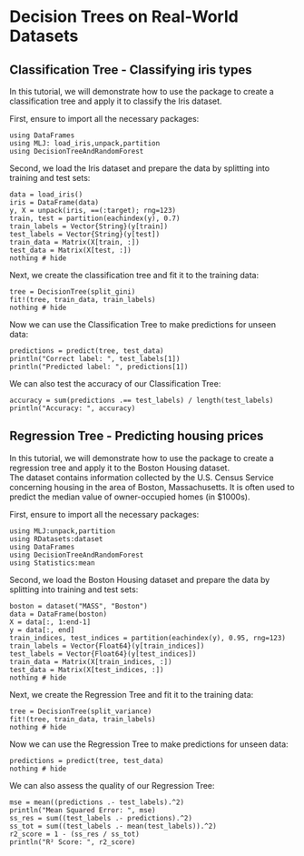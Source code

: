 # Decision Trees on Real-World Datasets


## Classification Tree - Classifying iris types
In this tutorial, we will demonstrate how to use the package to create a classification tree and apply it to classify the Iris dataset.  

First, ensure to import all the necessary packages: 

```@example 2
using DataFrames  
using MLJ: load_iris,unpack,partition
using DecisionTreeAndRandomForest
```
Second, we load the Iris dataset and prepare the data by splitting into training and test sets:

```@example 2
data = load_iris()
iris = DataFrame(data)  
y, X = unpack(iris, ==(:target); rng=123)   
train, test = partition(eachindex(y), 0.7)  
train_labels = Vector{String}(y[train])  
test_labels = Vector{String}(y[test])  
train_data = Matrix(X[train, :])  
test_data = Matrix(X[test, :])  
nothing # hide
```

Next, we create the classification tree and fit it to the training data:

```@example 2
tree = DecisionTree(split_gini)
fit!(tree, train_data, train_labels)  
nothing # hide
```

Now we can use the Classification Tree to make predictions for unseen data:

```@example 2
predictions = predict(tree, test_data)  
println("Correct label: ", test_labels[1])  
println("Predicted label: ", predictions[1])  
```

We can also test the accuracy of our Classification Tree:

```@example 2
accuracy = sum(predictions .== test_labels) / length(test_labels)  
println("Accuracy: ", accuracy)  
```





## Regression Tree - Predicting housing prices 

In this tutorial, we will demonstrate how to use the package to create a regression tree and apply it to the Boston Housing dataset.  
The dataset contains information collected by the U.S. Census Service concerning housing in the area of Boston, Massachusetts. It is often used to predict the median value of owner-occupied homes (in \$1000s).

First, ensure to import all the necessary packages: 

```@example 3
using MLJ:unpack,partition
using RDatasets:dataset 
using DataFrames
using DecisionTreeAndRandomForest
using Statistics:mean
```
Second, we load the Boston Housing dataset and prepare the data by splitting into training and test sets:

```@example 3
boston = dataset("MASS", "Boston") 
data = DataFrame(boston)
X = data[:, 1:end-1]
y = data[:, end]
train_indices, test_indices = partition(eachindex(y), 0.95, rng=123)
train_labels = Vector{Float64}(y[train_indices])
test_labels = Vector{Float64}(y[test_indices])
train_data = Matrix(X[train_indices, :])
test_data = Matrix(X[test_indices, :]) 
nothing # hide
```

Next, we create the Regression Tree and fit it to the training data:

```@example 3
tree = DecisionTree(split_variance)
fit!(tree, train_data, train_labels)  
nothing # hide
```

Now we can use the Regression Tree to make predictions for unseen data:

```@example 3
predictions = predict(tree, test_data) 
nothing # hide
```

We can also assess the quality of our Regression Tree:

```@example 3
mse = mean((predictions .- test_labels).^2)
println("Mean Squared Error: ", mse)
ss_res = sum((test_labels .- predictions).^2)
ss_tot = sum((test_labels .- mean(test_labels)).^2)
r2_score = 1 - (ss_res / ss_tot)
println("R² Score: ", r2_score)
```



